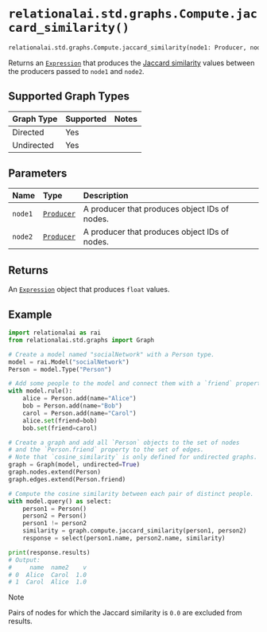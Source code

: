# `relationalai.std.graphs.Compute.jaccard_similarity()`

```python
relationalai.std.graphs.Compute.jaccard_similarity(node1: Producer, node2: Producer) -> Expression
```

Returns an [`Expression`](../../../Expression.md) that produces the
[Jaccard similarity](https://en.wikipedia.org/wiki/Jaccard_index) values
between the producers passed to `node1` and `node2`.

## Supported Graph Types

| Graph Type | Supported | Notes |
| :--- | :--- | :------ |
| Directed | Yes |   |
| Undirected | Yes |   |

## Parameters

| Name | Type | Description |
| :--- | :--- | :------ |
| `node1` | [`Producer`](../../../Producer/README.md) | A producer that produces object IDs of nodes. |
| `node2` | [`Producer`](../../../Producer/README.md) | A producer that produces object IDs of nodes. |

## Returns

An [`Expression`](../../../Expression.md) object that produces `float` values.

## Example

```python
import relationalai as rai
from relationalai.std.graphs import Graph

# Create a model named "socialNetwork" with a Person type.
model = rai.Model("socialNetwork")
Person = model.Type("Person")

# Add some people to the model and connect them with a `friend` property.
with model.rule():
    alice = Person.add(name="Alice")
    bob = Person.add(name="Bob")
    carol = Person.add(name="Carol")
    alice.set(friend=bob)
    bob.set(friend=carol)

# Create a graph and add all `Person` objects to the set of nodes
# and the `Person.friend` property to the set of edges.
# Note that `cosine_similarity` is only defined for undirected graphs.
graph = Graph(model, undirected=True)
graph.nodes.extend(Person)
graph.edges.extend(Person.friend)

# Compute the cosine similarity between each pair of distinct people.
with model.query() as select:
    person1 = Person()
    person2 = Person()
    person1 != person2
    similarity = graph.compute.jaccard_similarity(person1, person2)
    response = select(person1.name, person2.name, similarity)

print(response.results)
# Output:
#     name  name2    v
# 0  Alice  Carol  1.0
# 1  Carol  Alice  1.0
```

> [!NOTE]
> Pairs of nodes for which the Jaccard similarity is `0.0` are excluded from results.
